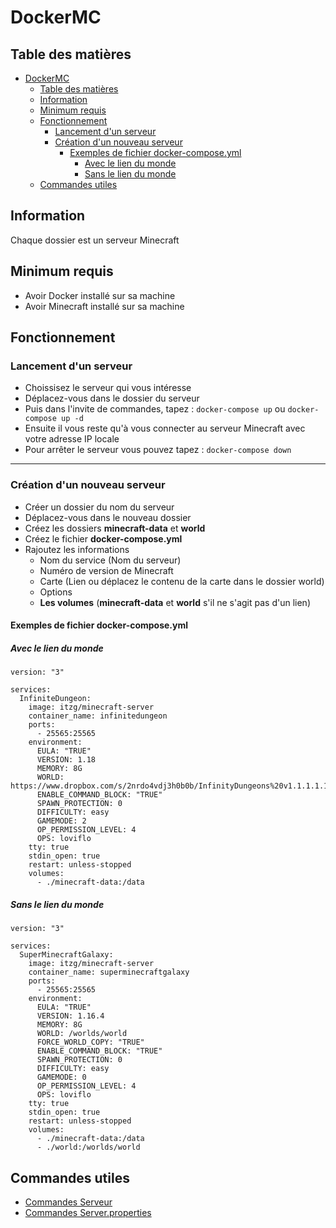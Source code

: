 # DockerMC

## Table des matières

- [DockerMC](#dockermc)
  - [Table des matières](#table-des-matières)
  - [Information](#information)
  - [Minimum requis](#minimum-requis)
  - [Fonctionnement](#fonctionnement)
    - [Lancement d'un serveur](#lancement-dun-serveur)
    - [Création d'un nouveau serveur](#création-dun-nouveau-serveur)
      - [Exemples de fichier docker-compose.yml](#exemples-de-fichier-docker-composeyml)
        - [Avec le lien du monde](#avec-le-lien-du-monde)
        - [Sans le lien du monde](#sans-le-lien-du-monde)
  - [Commandes utiles](#commandes-utiles)

## Information

Chaque dossier est un serveur Minecraft

## Minimum requis

- Avoir Docker installé sur sa machine
- Avoir Minecraft installé sur sa machine

## Fonctionnement

### Lancement d'un serveur

- Choissisez le serveur qui vous intéresse
- Déplacez-vous dans le dossier du serveur
- Puis dans l'invite de commandes, tapez : ```docker-compose up``` ou ```docker-compose up -d```
- Ensuite il vous reste qu'à vous connecter au serveur Minecraft avec votre adresse IP locale
- Pour arrêter le serveur vous pouvez tapez : ```docker-compose down```

---

### Création d'un nouveau serveur

- Créer un dossier du nom du serveur
- Déplacez-vous dans le nouveau dossier
- Créez les dossiers **minecraft-data** et **world**
- Créez le fichier **docker-compose.yml**
- Rajoutez les informations
  - Nom du service (Nom du serveur)
  - Numéro de version de Minecraft
  - Carte (Lien ou déplacez le contenu de la carte dans le dossier world)
  - Options
  - **Les volumes** (**minecraft-data** et **world** s'il ne s'agit pas d'un lien)

#### Exemples de fichier docker-compose.yml

##### Avec le lien du monde

```
version: "3"

services:
  InfiniteDungeon:
    image: itzg/minecraft-server
    container_name: infinitedungeon
    ports:
      - 25565:25565
    environment:
      EULA: "TRUE"
      VERSION: 1.18
      MEMORY: 8G
      WORLD: https://www.dropbox.com/s/2nrdo4vdj3h0b0b/InfinityDungeons%20v1.1.1.1.1.18.zip
      ENABLE_COMMAND_BLOCK: "TRUE"
      SPAWN_PROTECTION: 0
      DIFFICULTY: easy
      GAMEMODE: 2
      OP_PERMISSION_LEVEL: 4
      OPS: loviflo
    tty: true
    stdin_open: true
    restart: unless-stopped
    volumes:
      - ./minecraft-data:/data
```

##### Sans le lien du monde

```
version: "3"

services:
  SuperMinecraftGalaxy:
    image: itzg/minecraft-server
    container_name: superminecraftgalaxy
    ports:
      - 25565:25565
    environment:
      EULA: "TRUE"
      VERSION: 1.16.4
      MEMORY: 8G
      WORLD: /worlds/world
      FORCE_WORLD_COPY: "TRUE"
      ENABLE_COMMAND_BLOCK: "TRUE"
      SPAWN_PROTECTION: 0
      DIFFICULTY: easy
      GAMEMODE: 0
      OP_PERMISSION_LEVEL: 4
      OPS: loviflo
    tty: true
    stdin_open: true
    restart: unless-stopped
    volumes:
      - ./minecraft-data:/data
      - ./world:/worlds/world
```

## Commandes utiles

- [Commandes Serveur](https://github.com/itzg/docker-minecraft-server)
- [Commandes Server.properties](https://github.com/petemcw/docker-minecraft-server)
